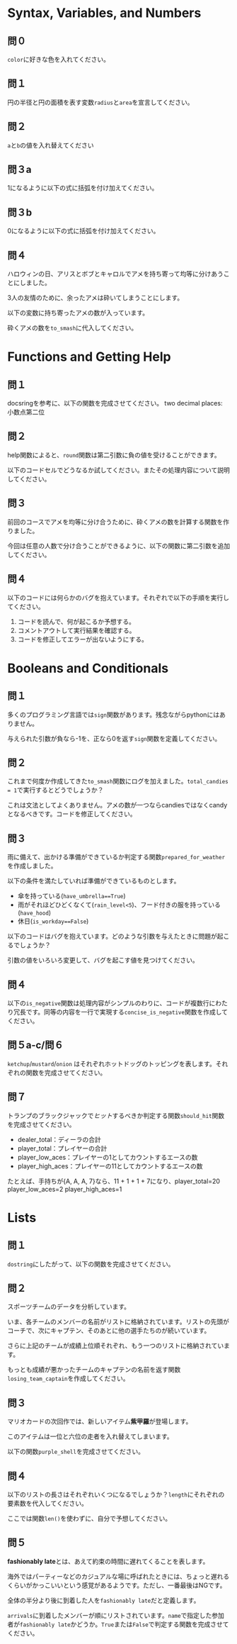 # Syntax, Variables, and Numbers

## 問０

`color`に好きな色を入れてください。

## 問１

円の半径と円の面積を表す変数`radius`と`area`を宣言してください。

## 問２

`a`と`b`の値を入れ替えてください

## 問３a
1になるように以下の式に括弧を付け加えてください。

## 問３b

0になるように以下の式に括弧を付け加えてください。

## 問４

ハロウィンの日、アリスとボブとキャロルでアメを持ち寄って均等に分けあうことにしました。

3人の友情のために、余ったアメは砕いてしまうことにします。

以下の変数に持ち寄ったアメの数が入っています。

砕くアメの数を`to_smash`に代入してください。


# Functions and Getting Help

## 問１

docsringを参考に、以下の関数を完成させてください。 two decimal places: 小数点第二位

## 問２
help関数によると、`round`関数は第二引数に負の値を受けることができます。

以下のコードセルでどうなるか試してください。またその処理内容について説明してください。

## 問３

前回のコースでアメを均等に分け合うために、砕くアメの数を計算する関数を作りました。

今回は任意の人数で分け合うことができるように、以下の関数に第二引数を追加してください。

## 問４

以下のコードには何らかのバグを抱えています。それぞれで以下の手順を実行してください。

1. コードを読んで、何が起こるか予想する。
2. コメントアウトして実行結果を確認する。
3. コードを修正してエラーが出ないようにする。

# Booleans and Conditionals

## 問１

多くのプログラミング言語では`sign`関数があります。残念ながらpythonにはありません。

与えられた引数が負なら-1を、正なら0を返す`sign`関数を定義してください。

## 問２

これまで何度か作成してきた`to_smash`関数にログを加えました。`total_candies = 1`で実行するとどうでしょうか？

これは文法としてよくありません。アメの数が一つならcandiesではなくcandyとなるべきです。コードを修正してください。

## 問３

雨に備えて、出かける準備ができているか判定する関数`prepared_for_weather`を作成しました。

以下の条件を満たしていれば準備ができているものとします。

- 傘を持っている(`have_umbrella==True`)
- 雨がそれほどひどくなくて(`rain_level<5`)、フード付きの服を持っている(`have_hood`)
- 休日(`is_workday==False`)

以下のコードはバグを抱えています。どのような引数を与えたときに問題が起こるでしょうか？

引数の値をいろいろ変更して、バグを起こす値を見つけてください。

## 問４

以下の`is_negative`関数は処理内容がシンプルのわりに、コードが複数行にわたり冗長です。同等の内容を一行で実現する`concise_is_negative`関数を作成してください。

## 問５a-c/問６

`ketchup`/`mustard`/`onion` はそれぞれホットドッグのトッピングを表します。それぞれの関数を完成させてください。

## 問７

トランプのブラックジャックで*ヒット*するべきか判定する関数`should_hit`関数を完成させてください。

- dealer_total：ディーラの合計
- player_total：プレイヤーの合計
- player_low_aces：プレイヤーの1としてカウントするエースの数
- player_high_aces：プレイヤーの11としてカウントするエースの数

たとえば、手持ちが{A, A, A, 7}なら、11 + 1 + 1 + 7になり、player_total=20 player_low_aces=2 player_high_aces=1

# Lists

## 問１

`dostring`にしたがって、以下の関数を完成させてください。

## 問２

スポーツチームのデータを分析しています。

いま、各チームのメンバーの名前がリストに格納されています。リストの先頭がコーチで、次にキャプテン、そのあとに他の選手たちのが続いています。

さらに上記のチームが成績上位順それぞれ、もう一つのリストに格納されています。

もっとも成績が悪かったチームのキャプテンの名前を返す関数`losing_team_captain`を作成してください。

## 問３

マリオカードの次回作では、新しいアイテム**紫甲羅**が登場します。

このアイテムは一位と六位の走者を入れ替えてしまいます。

以下の関数`purple_shell`を完成させてください。

## 問４

以下のリストの長さはそれぞれいくつになるでしょうか？`length`にそれぞれの要素数を代入してください。

ここでは関数`len()`を使わずに、自分で予想してください。

## 問５

**fashionably late**とは、あえて約束の時間に遅れてくることを表します。

海外ではパーティーなどのカジュアルな場に呼ばれたときには、ちょっと遅れるくらいがかっこいいという感覚があるようです。ただし、一番最後はNGです。

全体の半分より後に到着した人を`fashionably late`だと定義します。

`arrivals`に到着したメンバーが順にリストされています。`name`で指定した参加者が`fashionably late`かどうか。`True`または`False`で判定する関数を完成させてください。

